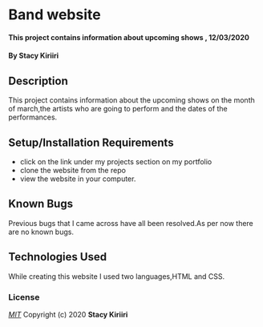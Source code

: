 # Band website
#### This project contains information about upcoming shows , 12/03/2020
#### By **Stacy Kiriiri**
## Description
This project contains information about the upcoming shows on the month of march,the artists who are going to perform and
the dates of the performances.
## Setup/Installation Requirements
* click on the link under my projects section on my portfolio
* clone the website from the repo
* view the website in your computer.
## Known Bugs
Previous bugs that I came across have all been resolved.As per now there are no known bugs.
## Technologies Used
While creating this website I used two languages,HTML and CSS.
### License
*[MIT](LICENSE)*
Copyright (c) 2020 **Stacy Kiriiri**